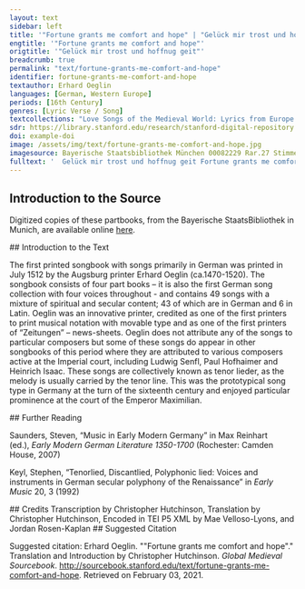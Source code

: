 ```yaml
---
layout: text
sidebar: left
title: '"Fortune grants me comfort and hope" | "Gelück mir trost und hoffnug geit"'
engtitle: '"Fortune grants me comfort and hope"'
origtitle: '"Gelück mir trost und hoffnug geit"'
breadcrumb: true
permalink: "text/fortune-grants-me-comfort-and-hope"
identifier: fortune-grants-me-comfort-and-hope
textauthor: Erhard Oeglin
languages: [German, Western Europe]
periods: [16th Century]
genres: [Lyric Verse / Song]
textcollections: "Love Songs of the Medieval World: Lyrics from Europe and Asia"
sdr: https://library.stanford.edu/research/stanford-digital-repository 
doi: example-doi 
image: /assets/img/text/fortune-grants-me-comfort-and-hope.jpg
imagesource: Bayerische Staatsbibliothek München 00082229 Rar.27 Stimme T f.15r'
fulltext: '  Gelück mir trost und hoffnug geit Fortune grants me comfort and hope Gelück mir trost und hoffnug geit / alain gen deiner werden zucht / und mit mein gmüt so hoch erfreyt / meins hertzen all erhöchste frustt / glaub mir fürwar / in weybes schar / liebstu mir obin allen / alain du bist / on argen list / meins hertzen wolgefallen. Fortune grants me comfort and hope of alone being granted your worthy favor and it brings cheer to my senses; you are the highest fruit of my heart. Believe me, I truly love you above all others in the ranks of women; you are, without any deceit, the joy of my heart. Hyerumb mein trost und früntlichs pild / halt vesst an mir an solchem ort / mit weis unnd perd erzayg dich mild / dann ich gib glauben deinem wort / dergleich auch ich / will allzeit mich dein fleissen unverdrossen / doch ist das pest / lad nit frömd gesst / es wurden sunnst faul possen. For that reason, you, my comfort and beloved sight, stay here with me in this place, show yourself to be generous in manner and deed, so I can trust your word. As I too will always and untiringly care for you; but it’s best if you don’t have strangers round, otherwise it might lead to sordid antics. An mir hab auch kain zweifel nicht / dye lieb sol sein verporgen / mein synn sein mir also gericht / und stee gen dir in sorgen / so ich gedenck / vil gůter schwenck / gib ich mich dir in stillen / glaub mir fürwar / für ander zwar / mit meinem freyen willen. Don’t doubt me either, our love will be hidden, I am minded like this and I care deeply for you. And so I can think of many good games, I’ll give myself to you in secret; beleive me, truly, once again, truly, I’ll do it of my own free will. '
---
```

## Introduction to the Source 
<p>Digitized copies of these partbooks, from the Bayerische StaatsBibliothek in Munich, are available online <a href="https://stimmbuecher.digitale-sammlungen.de//view?id=bsb00082229">here</a>.</p>
## Introduction to the Text 
<p>The first printed songbook with songs primarily in German was printed in July 1512 by the Augsburg printer Erhard Oeglin (ca.1470-1520). The songbook consists of four part books – it is also the first German song collection with four voices throughout - and contains 49 songs with a mixture of spiritual and secular content; 43 of which are in German and 6 in Latin. Oeglin was an innovative printer, credited as one of the first printers to print musical notation with movable type and as one of the first printers of “Zeitungen” – news-sheets. Oeglin does not attribute any of the songs to particular composers but some of these songs do appear in other songbooks of this period where they are attributed to various composers active at the Imperial court, including Ludwig Senfl, Paul Hofhaimer and Heinrich Isaac. These songs are collectively known as tenor lieder, as the melody is usually carried by the tenor line. This was the prototypical song type in Germany at the turn of the sixteenth century and enjoyed particular prominence at the court of the Emperor Maximilian.</p>
## Further Reading 
<p>Saunders, Steven, “Music in Early Modern Germany” in Max Reinhart (ed.), <em>Early Modern German Literature 1350-1700</em> (Rochester: Camden House, 2007)</p> <p>Keyl, Stephen, “Tenorlied, Discantlied, Polyphonic lied: Voices and instruments in German secular polyphony of the Renaissance” in <em>Early Music</em> 20, 3 (1992)</p>
## Credits
Transcription by Christopher Hutchinson, 
Translation by Christopher Hutchinson, 
Encoded in TEI P5 XML by Mae Velloso-Lyons,  and Jordan Rosen-Kaplan
## Suggested Citation
<p>Suggested citation: Erhard Oeglin.  ""Fortune grants me comfort and hope"." Translation and Introduction by Christopher Hutchinson. <em>Global Medieval Sourcebook</em>. <a href="http://sourcebook.stanford.edu/text/fortune-grants-me-comfort-and-hope">http://sourcebook.stanford.edu/text/fortune-grants-me-comfort-and-hope</a>. Retrieved on February 03, 2021.</p>